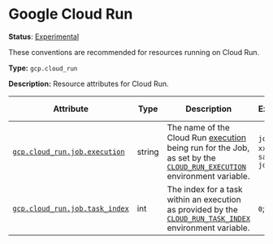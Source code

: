 # Google Cloud Run

**Status**: [Experimental][DocumentStatus]

These conventions are recommended for resources running on Cloud Run.

**Type:** `gcp.cloud_run`

**Description:** Resource attributes for Cloud Run.

<!-- semconv gcp.cloud_run -->
| Attribute  | Type | Description  | Examples  | [Requirement Level](https://opentelemetry.io/docs/specs/semconv/general/attribute-requirement-level/) | Stability |
|---|---|---|---|---|---|
| [`gcp.cloud_run.job.execution`](../../../attributes-registry/gcp-cloud-run.md) | string | The name of the Cloud Run [execution](https://cloud.google.com/run/docs/managing/job-executions) being run for the Job, as set by the [`CLOUD_RUN_EXECUTION`](https://cloud.google.com/run/docs/container-contract#jobs-env-vars) environment variable. | `job-name-xxxx`; `sample-job-mdw84` | `Recommended` | ![Experimental](https://img.shields.io/badge/-experimental-blue) |
| [`gcp.cloud_run.job.task_index`](../../../attributes-registry/gcp-cloud-run.md) | int | The index for a task within an execution as provided by the [`CLOUD_RUN_TASK_INDEX`](https://cloud.google.com/run/docs/container-contract#jobs-env-vars) environment variable. | `0`; `1` | `Recommended` | ![Experimental](https://img.shields.io/badge/-experimental-blue) |
<!-- endsemconv -->

[DocumentStatus]: https://github.com/open-telemetry/opentelemetry-specification/tree/v1.26.0/specification/document-status.md
